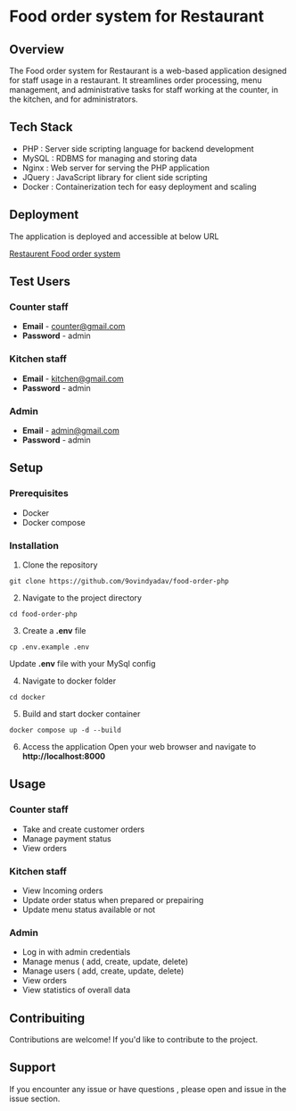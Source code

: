 # Food order system for Restaurant

## Overview

The Food order system for Restaurant is a web-based application designed for staff usage in a restaurant. It streamlines order processing, menu management, and administrative tasks for staff working at the counter, in the kitchen, and for administrators.

## Tech Stack

- PHP : Server side scripting language for backend development
- MySQL : RDBMS for managing and storing data
- Nginx : Web server for serving the PHP application
- JQuery : JavaScript library for client side scripting
- Docker : Containerization tech for easy deployment and scaling


## Deployment 

The application is deployed and accessible at below URL

[Restaurent Food order system](http://34.125.168.72)

## Test Users

### Counter staff
- **Email** - counter@gmail.com
- **Password** - admin 

### Kitchen staff
- **Email** - kitchen@gmail.com
- **Password** - admin 

### Admin
- **Email** - admin@gmail.com
- **Password** - admin 

## Setup 
### Prerequisites

- Docker
- Docker compose

### Installation
1. Clone the repository
```
git clone https://github.com/9ovindyadav/food-order-php
``` 

2. Navigate to the project directory
```
cd food-order-php
```

3. Create a **.env** file
```
cp .env.example .env
```
Update **.env** file with your MySql config

4. Navigate to docker folder
```
cd docker
```
5. Build and start docker container
```
docker compose up -d --build
```  

6. Access the application
Open your web browser and navigate to **http://localhost:8000**


## Usage

### Counter staff
- Take and create customer orders
- Manage payment status
- View orders

### Kitchen staff
- View Incoming orders
- Update order status when prepared or prepairing
- Update menu status available or not

### Admin
- Log in with admin credentials
- Manage menus ( add, create, update, delete)
- Manage users ( add, create, update, delete)
- View orders
- View statistics of overall data

## Contribuiting
Contributions are welcome! If you'd like to contribute to the project.

## Support 
If you encounter any issue or have questions , please open and issue in the issue section.
